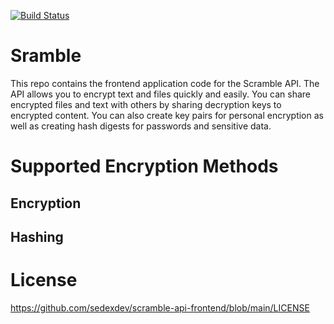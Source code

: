 [![Build Status](https://travis-ci.com/sedexdev/scramble-api-frontend.svg?branch=main)](https://travis-ci.com/sedexdev/scramble-api-frontend)

# Sramble

This repo contains the frontend application code for the Scramble API. 
The API allows you to encrypt text and files quickly and easily. You can 
share encrypted files and text with others by sharing decryption keys to
encrypted content. You can also create key pairs for personal encryption
as well as creating hash digests for passwords and sensitive data. 

# Supported Encryption Methods

<h2>Encryption</h2>

<h2>Hashing</h2>

# License

https://github.com/sedexdev/scramble-api-frontend/blob/main/LICENSE